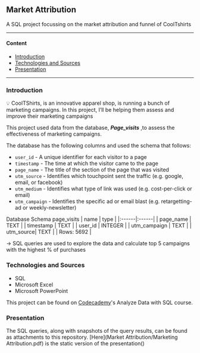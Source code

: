 ## Market Attribution
A SQL project focussing on the market attribution and funnel of CoolTshirts

----
#### Content
* [Introduction](#introduction)
* [Technologies and Sources](#technology_and_Sources)
* [Presentation](#presentation)

----
### Introduction
<aside>
💡 CoolTShirts, is an innovative apparel shop, is running a bunch of marketing campaigns. In this project, I’ll be helping them assess and improve their marketing campaigns
</aside>

This project used data from the database, __*Page_visits*__ ,to assess the effectiveness of marketing campaigns.

The database has the following columns and used the schema that follows:

- `user_id` - A unique identifier for each visitor to a page
- `timestamp` - The time at which the visitor came to the page
- `page_name` - The title of the section of the page that was visited
- `utm_source` - Identifies which touchpoint sent the traffic (e.g. google, email, or facebook)
- `utm_medium` - Identifies what type of link was used (e.g. cost-per-click or email)
- `utm_campaign` - Identifies the specific ad or email blast (e.g. retargetting-ad or weekly-newsletter)

Database Schema
page_visits
| name | type |
|:------|:------|
| page_name | TEXT |
| timestamp |	TEXT |
| user_id | INTEGER |
| utm_campaign | TEXT |
| utm_source|	TEXT |
| Rows: 5692 | 

-> SQL queries are used to explore the data and calculate top 5 campaigns with the highest % of purchases

### Technologies and Sources
* SQL
* Microsoft Excel
* Microsoft PowerPoint

This project can be found on [Codecademy](https://www.codecademy.com/)'s Analyze Data with SQL course.

### Presentation
The SQL queries, along with snapshots of the query results, can be found as attachments to this repository. [Here](Market Attribution/Marketing Attribution.pdf) is the static version of the presentation()
